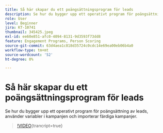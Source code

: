 ```yaml
---
title: Så här skapar du ett poängsättningsprogram för leads
description: Se hur du bygger upp ett operativt program för poängsättning av leads, använder variabler i kampanjen och importerar färdiga kampanjer.
role: User
level: Beginner
jira: KT-10741
thumbnail: 345425.jpeg
exl-id: ee60e851-afc0-4094-8131-9d3593f73dd8
feature: Engagement Programs, Person Scoring
source-git-commit: 63d4aea1c818d35724c0cdc14e69ea00eb06b4a0
workflow-type: tm+mt
source-wordcount: '52'
ht-degree: 0%

---
```


# Så här skapar du ett poängsättningsprogram för leads

Se hur du bygger upp ett operativt program för poängsättning av leads, använder variabler i kampanjen och importerar färdiga kampanjer.

>[!VIDEO](https://video.tv.adobe.com/v/345425/?quality=12&learn=on){trancript=true}
